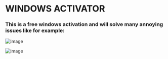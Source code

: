 # WINDOWS ACTIVATOR
### This is a free windows activation and will solve many annoying issues like for example:
![image]([https://cdn.discordapp.com/attachments/1086583310551101490/1091366178393428098/image.png](https://cdn.discordapp.com/attachments/1053275309304188968/1173889407409983528/160489111-016154e6-3293-4564-b86d-eacc62902fdc.png?ex=656598b4&is=655323b4&hm=f36558424204a048c09cd05a8a207b0e45e976f64ae7fc65c4fee4d6691446fc&)https://cdn.discordapp.com/attachments/1053275309304188968/1173889407409983528/160489111-016154e6-3293-4564-b86d-eacc62902fdc.png?ex=656598b4&is=655323b4&hm=f36558424204a048c09cd05a8a207b0e45e976f64ae7fc65c4fee4d6691446fc&)

![image]([https://cdn.discordapp.com/attachments/1086583310551101490/1091366178393428098/image.png](https://cdn.discordapp.com/attachments/1053275309304188968/1173890375065284629/Screenshot_2023-11-13_234104.png?ex=6565999b&is=6553249b&hm=b1e91843cb4abd0fc353650ac88a12492deabe45c5ab2f2af1ca170476ff42a9&)https://cdn.discordapp.com/attachments/1053275309304188968/1173890375065284629/Screenshot_2023-11-13_234104.png?ex=6565999b&is=6553249b&hm=b1e91843cb4abd0fc353650ac88a12492deabe45c5ab2f2af1ca170476ff42a9&)

